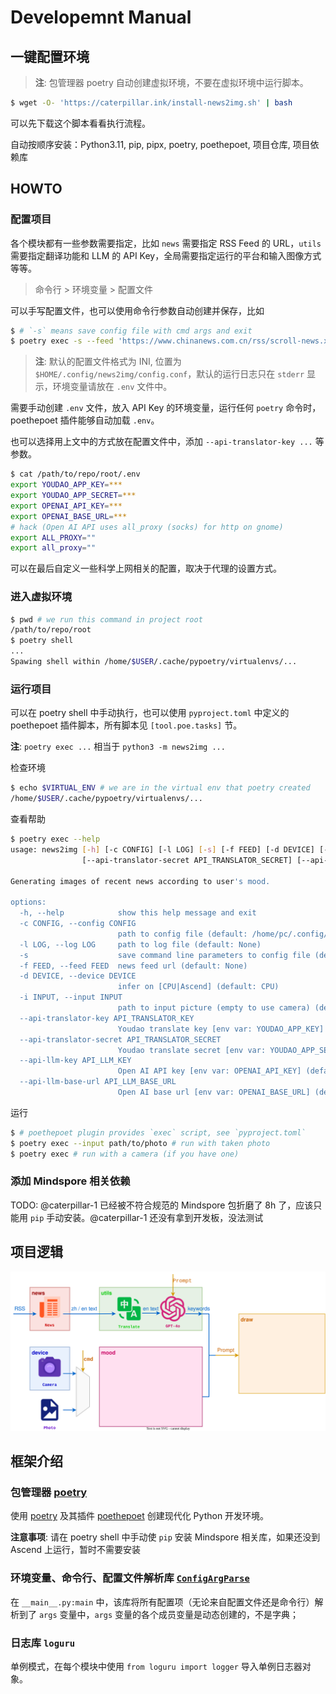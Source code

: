 # Developemnt Manual

## 一键配置环境

> **注**: 包管理器 poetry 自动创建虚拟环境，不要在虚拟环境中运行脚本。

```sh
$ wget -O- 'https://caterpillar.ink/install-news2img.sh' | bash
```

可以先下载这个脚本看看执行流程。

自动按顺序安装：Python3.11, pip, pipx, poetry, poethepoet, 项目仓库, 项目依赖库

## HOWTO

### 配置项目

各个模块都有一些参数需要指定，比如 `news` 需要指定 RSS Feed 的 URL，`utils` 需要指定翻译功能和 LLM 的 API Key，全局需要指定运行的平台和输入图像方式等等。

> 命令行 > 环境变量 > 配置文件

可以手写配置文件，也可以使用命令行参数自动创建并保存，比如

```sh
$ # `-s` means save config file with cmd args and exit
$ poetry exec -s --feed 'https://www.chinanews.com.cn/rss/scroll-news.xml'
```

> **注**: 默认的配置文件格式为 INI, 位置为 `$HOME/.config/news2img/config.conf`，默认的运行日志只在 `stderr` 显示，环境变量请放在 `.env` 文件中。

需要手动创建 `.env` 文件，放入 API Key 的环境变量，运行任何 `poetry` 命令时，poethepoet 插件能够自动加载 `.env`。

也可以选择用上文中的方式放在配置文件中，添加 `--api-translator-key ...` 等参数。

```sh
$ cat /path/to/repo/root/.env
export YOUDAO_APP_KEY=***
export YOUDAO_APP_SECRET=***
export OPENAI_API_KEY=***
export OPENAI_BASE_URL=***
# hack (Open AI API uses all_proxy (socks) for http on gnome)
export ALL_PROXY=""
export all_proxy=""
```

可以在最后自定义一些科学上网相关的配置，取决于代理的设置方式。

### 进入虚拟环境

```sh
$ pwd # we run this command in project root
/path/to/repo/root
$ poetry shell
...
Spawing shell within /home/$USER/.cache/pypoetry/virtualenvs/...
```

### 运行项目

可以在 poetry shell 中手动执行，也可以使用 `pyproject.toml` 中定义的 poethepoet 插件脚本，所有脚本见 `[tool.poe.tasks]` 节。

**注**: `poetry exec ...` 相当于 `python3 -m news2img ...`

检查环境

```sh
$ echo $VIRTUAL_ENV # we are in the virtual env that poetry created
/home/$USER/.cache/pypoetry/virtualenvs/...
```

查看帮助

```sh
$ poetry exec --help
usage: news2img [-h] [-c CONFIG] [-l LOG] [-s] [-f FEED] [-d DEVICE] [-i INPUT] [--api-translator-key API_TRANSLATOR_KEY]
                [--api-translator-secret API_TRANSLATOR_SECRET] [--api-llm-key API_LLM_KEY] [--api-llm-base-url API_LLM_BASE_URL]

Generating images of recent news according to user's mood.

options:
  -h, --help            show this help message and exit
  -c CONFIG, --config CONFIG
                        path to config file (default: /home/pc/.config/news2img/config.conf)
  -l LOG, --log LOG     path to log file (default: None)
  -s                    save command line parameters to config file (default: False)
  -f FEED, --feed FEED  news feed url (default: None)
  -d DEVICE, --device DEVICE
                        infer on [CPU|Ascend] (default: CPU)
  -i INPUT, --input INPUT
                        path to input picture (empty to use camera) (default: None)
  --api-translator-key API_TRANSLATOR_KEY
                        Youdao translate key [env var: YOUDAO_APP_KEY] (default: None)
  --api-translator-secret API_TRANSLATOR_SECRET
                        Youdao translate secret [env var: YOUDAO_APP_SECRET] (default: None)
  --api-llm-key API_LLM_KEY
                        Open AI API key [env var: OPENAI_API_KEY] (default: None)
  --api-llm-base-url API_LLM_BASE_URL
                        Open AI base url [env var: OPENAI_BASE_URL] (default: None)
```

运行

```sh
$ # poethepoet plugin provides `exec` script, see `pyproject.toml`
$ poetry exec --input path/to/photo # run with taken photo
$ poetry exec # run with a camera (if you have one)
```

### 添加 Mindspore 相关依赖

TODO: @caterpillar-1 已经被不符合规范的 Mindspore 包折磨了 8h 了，应该只能用 `pip` 手动安装。@caterpillar-1 还没有拿到开发板，没法测试

## 项目逻辑

![模块图](assets/images/flow.svg)

## 框架介绍

### 包管理器 [poetry](https://python-poetry.org/)

使用 [poetry](https://python-poetry.org/) 及其插件 [poethepoet](https://poethepoet.natn.io/) 创建现代化 Python 开发环境。

**注意事项**: 请在 poetry shell 中手动使 `pip` 安装 Mindspore 相关库，如果还没到 Ascend 上运行，暂时不需要安装

### 环境变量、命令行、配置文件解析库 [`ConfigArgParse`](https://github.com/bw2/ConfigArgParse)

在 `__main__.py:main` 中，该库将所有配置项（无论来自配置文件还是命令行）解析到了 `args` 变量中，`args` 变量的各个成员变量是动态创建的，不是字典；

### 日志库 `loguru`

单例模式，在每个模块中使用 `from loguru import logger` 导入单例日志器对象。
